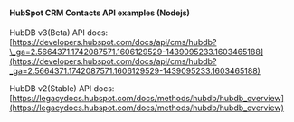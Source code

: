#### HubSpot CRM Contacts API examples (Nodejs)

HubDB v3(Beta) API docs: [https://developers.hubspot.com/docs/api/cms/hubdb?\_ga=2.5664371.1742087571.1606129529-1439095233.1603465188](https://developers.hubspot.com/docs/api/cms/hubdb?_ga=2.5664371.1742087571.1606129529-1439095233.1603465188)

HubDB v2(Stable) API docs: [https://legacydocs.hubspot.com/docs/methods/hubdb/hubdb_overview](https://legacydocs.hubspot.com/docs/methods/hubdb/hubdb_overview)
